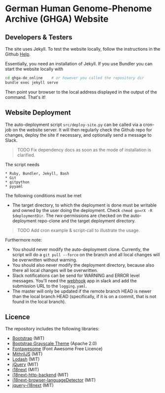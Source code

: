 # German Human Genome-Phenome Archive (GHGA) Website

## Developers & Testers

The site uses Jekyll. To test the website locally, follow the instructions in the Github <a href="https://help.github.com/en/github/working-with-github-pages/testing-your-github-pages-site-locally-with-jekyll" target="_blank">Help</a>.

Essentially, you need an installation of Jekyll. If you use Bundler you can start the website locally with

```bash
cd ghga-de_online    # or however you called the repository dir
bundle exec jekyll serve
```

Then point your browser to the local address displayed in the output of the command. That's it!
 
## Website Deployment

The auto-deployment script `src/deploy-site.py` can be called via a cron-job on the website server. It will then regularly check the Github repo for changes, deploy the site if necessary, and optionally send a message to Slack.

> TODO Fix dependency docs as soon as the mode of installation is clarified.

The script needs

    * Ruby, Bundler, Jekyll, Bash
    * Git
    * gitpython
    * pyyaml

The following conditions must be met

  * The target directory, to which the deployment is done must be writable and owned by the user doing the deployment. Check `chmod go=rX -R $deploymentDir`. The rwx-permissions are checked on the auto-deployment repo-clone and the target deployment directory.

> TODO Add cron example & script-call to illustrate the usage.

Furthermore note:
 
  * You should never modify the auto-deployment clone. Currently, the script will do a `git pull --force` on the branch and all local changes will be overwritten without warning.
  * You should also never modify the deployment directory, because also there all local changes will be overwritten.
  * Slack notifications can be send for WARNING and ERROR level messages. You'll need the [webhook](https://api.slack.com/messaging/webhooks) app in slack and add the submission URL to the `logging.yaml`. 
  * The master will only be updated if the remote branch HEAD is newer than the local branch HEAD (specifically, if it is on a commit, that is not found in the local branch). 
 
## Licence

The repository includes the following libraries:

  * [Bootstrap](https://github.com/twbs/bootstrap) (MIT)
  * [Bootstrap Grayscale Theme](https://github.com/twbs/bootstrap) (Apache 2.0)
  * [Fontawesome](https://github.com/FortAwesome/Font-Awesome) (Font Awesome Free Licence)
  * [MithrilJS](https://github.com/MithrilJS/mithril.js) (MIT)
  * [Lodash](https://github.com/lodash/lodash) (MIT)
  * [jQuery](https://github.com/jquery/jquery) (MIT)
  * [i18next](https://github.com/i18next/i18next) (MIT)
  * [i18next-http-backend](https://github.com/i18next/i18next-http-backend) (MIT)
  * [i18next-browser-languageDetector](https://github.com/i18next/i18next-browser-languageDetector) (MIT)
  * [jquery-i18next](https://github.com/i18next/jquery-i18next) (MIT)

